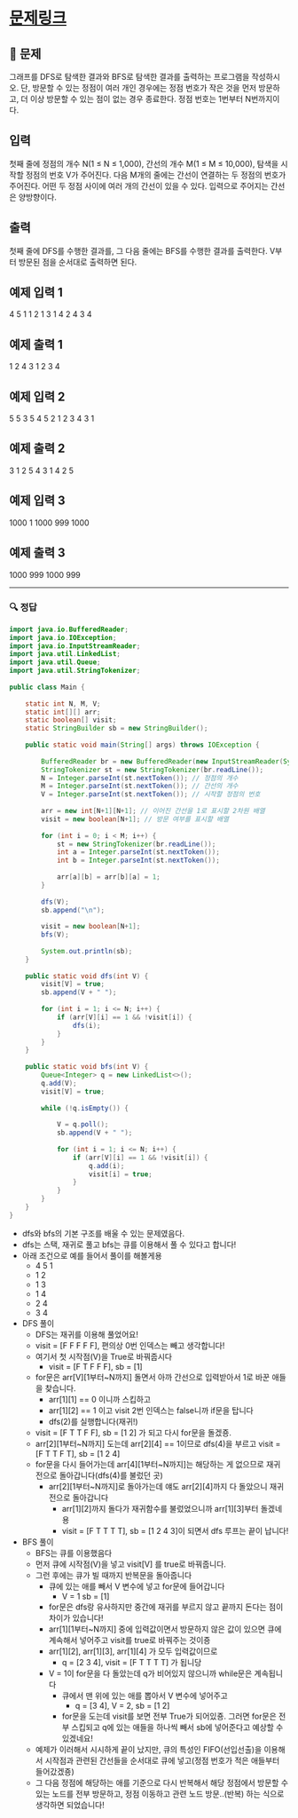 # [문제링크](https://www.acmicpc.net/problem/1260)

## 📝 문제

그래프를 DFS로 탐색한 결과와 BFS로 탐색한 결과를 출력하는 프로그램을 작성하시오. 단, 방문할 수 있는 정점이 여러 개인 경우에는 정점 번호가 작은 것을 먼저 방문하고, 더 이상 방문할 수 있는 점이 없는 경우 종료한다. 정점 번호는 1번부터 N번까지이다.

## 입력

첫째 줄에 정점의 개수 N(1 ≤ N ≤ 1,000), 간선의 개수 M(1 ≤ M ≤ 10,000), 탐색을 시작할 정점의 번호 V가 주어진다. 다음 M개의 줄에는 간선이 연결하는 두 정점의 번호가 주어진다. 어떤 두 정점 사이에 여러 개의 간선이 있을 수 있다. 입력으로 주어지는 간선은 양방향이다.

## 출력

첫째 줄에 DFS를 수행한 결과를, 그 다음 줄에는 BFS를 수행한 결과를 출력한다. V부터 방문된 점을 순서대로 출력하면 된다.

## 예제 입력 1 
4 5 1
1 2
1 3
1 4
2 4
3 4

## 예제 출력 1 

1 2 4 3
1 2 3 4

## 예제 입력 2

5 5 3
5 4
5 2
1 2
3 4
3 1

## 예제 출력 2 

3 1 2 5 4
3 1 4 2 5

## 예제 입력 3 

1000 1 1000
999 1000

## 예제 출력 3 

1000 999
1000 999


---

### 🔍 정답

```java
import java.io.BufferedReader;  
import java.io.IOException;  
import java.io.InputStreamReader;  
import java.util.LinkedList;  
import java.util.Queue;  
import java.util.StringTokenizer;  
  
public class Main {  
  
    static int N, M, V;  
    static int[][] arr;  
    static boolean[] visit;  
    static StringBuilder sb = new StringBuilder();  
  
    public static void main(String[] args) throws IOException {  
  
        BufferedReader br = new BufferedReader(new InputStreamReader(System.in));  
        StringTokenizer st = new StringTokenizer(br.readLine());  
        N = Integer.parseInt(st.nextToken()); // 정점의 개수  
        M = Integer.parseInt(st.nextToken()); // 간선의 개수  
        V = Integer.parseInt(st.nextToken()); // 시작할 정점의 번호  
  
        arr = new int[N+1][N+1]; // 이어진 간선을 1로 표시할 2차원 배열  
        visit = new boolean[N+1]; // 방문 여부를 표시할 배열  
  
        for (int i = 0; i < M; i++) {  
            st = new StringTokenizer(br.readLine());  
            int a = Integer.parseInt(st.nextToken());  
            int b = Integer.parseInt(st.nextToken());  
  
            arr[a][b] = arr[b][a] = 1;  
        }  
  
        dfs(V);  
        sb.append("\n");  
  
        visit = new boolean[N+1];  
        bfs(V);  
  
        System.out.println(sb);  
    }  
  
    public static void dfs(int V) {  
        visit[V] = true;  
        sb.append(V + " ");  
  
        for (int i = 1; i <= N; i++) {  
            if (arr[V][i] == 1 && !visit[i]) {  
                dfs(i);  
            }  
        }  
    }  
  
    public static void bfs(int V) {  
        Queue<Integer> q = new LinkedList<>();  
        q.add(V);  
        visit[V] = true;  
  
        while (!q.isEmpty()) {  
  
            V = q.poll();  
            sb.append(V + " ");  
  
            for (int i = 1; i <= N; i++) {  
                if (arr[V][i] == 1 && !visit[i]) {  
                    q.add(i);  
                    visit[i] = true;  
                }  
            }  
        }  
    }  
}
```
- dfs와 bfs의 기본 구조를 배울 수 있는 문제였음다.
- dfs는 스택, 재귀로 풀고 bfs는 큐를 이용해서 풀 수 있다고 합니다!
- 아래 조건으로 예를 들어서 풀이를 해볼게용
	- 4 5 1
	- 1 2
	- 1 3
	- 1 4
	- 2 4
	- 3 4
- DFS 풀이
	- DFS는 재귀를 이용해 풀었어요!
	- visit = [F F F F F], 편의상 0번 인덱스는 빼고 생각합니다!
	- 여기서 첫 시작점(V)을 True로 바꿔줍시다
		- visit = [F T F F F], sb = [1]
	- for문은 arr[V]\[1부터~N까지] 돌면서 아까 간선으로 입력받아서 1로 바꾼 애들을 찾습니다. 
		- arr[1]\[1] == 0 이니까 스킵하고
		- arr[1]\[2] == 1 이고 visit 2번 인덱스는 false니까 if문을 탑니다
		- dfs(2)를 실행합니다(재귀!)
	- visit = [F T T F F], sb = [1 2] 가 되고 다시 for문을 돌겠죵. 
	- arr[2]\[1부터~N까지] 도는데 arr[2]\[4] == 1이므로 dfs(4)을 부르고 visit = [F T T F T], sb = [1 2 4]
	- for문을 다시 들어가는데 arr[4]\[1부터~N까지]는 해당하는 게 없으므로 재귀 전으로 돌아갑니다(dfs(4)를 불렀던 곳)
		- arr[2]\[1부터~N까지]로 돌아가는데 얘도 arr[2]\[4]까지 다 돌았으니 재귀 전으로 돌아갑니다
			- arr[1]\[2]까지 돌다가 재귀함수를 불렀었으니까 arr[1]\[3]부터 돌겠네용
			- visit = [F T T T T], sb = [1 2 4 3]이 되면서 dfs 루프는 끝이 납니다!
- BFS 풀이
	- BFS는 큐를 이용했음다
	- 먼저 큐에 시작점(V)을 넣고 visit[V] 를 true로 바꿔줍니다. 
	- 그런 후에는 큐가 빌 때까지 반복문을 돌아줍니다
		- 큐에 있는 애를 빼서 V 변수에 넣고 for문에 들어갑니다
			- V = 1 sb = [1]
		- for문은 dfs랑 유사하지만 중간에 재귀를 부르지 않고 끝까지 돈다는 점이 차이가 있습니다!
		- arr[1]\[1부터~N까지] 중에 입력값이면서 방문하지 않은 값이 있으면 큐에 계속해서 넣어주고 visit를 true로 바꿔주는 것이죵
		- arr[1]\[2], arr[1]\[3], arr[1]\[4] 가 모두 입력값이므로
			- q = [2 3 4], visit = [F T T T T] 가 됩니당
		- V = 1이 for문을 다 돌았는데 q가 비어있지 않으니까 while문은 계속됩니다
			- 큐에서 맨 위에 있는 애를 뽑아서 V 변수에 넣어주고
				- q = [3 4], V = 2, sb = [1 2]
			- for문을 도는데 visit를 보면 전부 True가 되어있죵. 그러면 for문은 전부 스킵되고 q에 있는 애들을 하나씩 빼서 sb에 넣어준다고 예상할 수 있겠네요!
	- 예제가 이러해서 시시하게 끝이 났지만, 큐의 특성인 FIFO(선입선출)을 이용해서 시작점과 관련된 간선들을 순서대로 큐에 넣고(정점 번호가 적은 애들부터 들어갔겠죵)
	- 그 다음 정점에 해당하는 애를 기준으로 다시 반복해서 해당 정점에서 방문할 수 있는 노드를 전부 방문하고, 정점 이동하고 관련 노드 방문..(반복) 하는 식으로 생각하면 되었습니다!